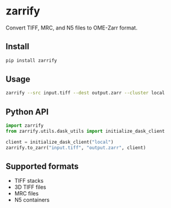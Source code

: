 # zarrify

Convert TIFF, MRC, and N5 files to OME-Zarr format.

## Install

```bash
pip install zarrify
```

## Usage

```bash
zarrify --src input.tiff --dest output.zarr --cluster local
```

## Python API

```python
import zarrify
from zarrify.utils.dask_utils import initialize_dask_client

client = initialize_dask_client("local")
zarrify.to_zarr("input.tiff", "output.zarr", client)
```

## Supported formats

- TIFF stacks
- 3D TIFF files
- MRC files  
- N5 containers
